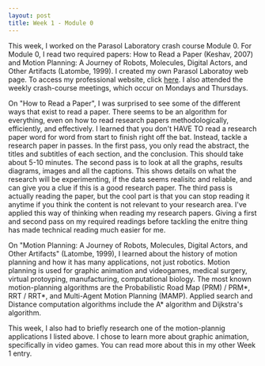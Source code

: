 ```yaml
---
layout: post
title: Week 1 - Module 0
---
```


This week, I worked on the Parasol Laboratory crash course Module 0. For Module 0, I read two required papers:
How to Read a Paper (Keshav, 2007) and Motion Planning: A Journey of Robots, Molecules, Digital Actors, and Other Artifacts (Latombe, 1999). I 
created my own Parasol Laboratoy web page. To access my professional website, click [here](https://parasollab.web.illinois.edu/people/aec4/). I also attended the weekly crash-course meetings, which occur on Mondays and Thursdays.

On "How to Read a Paper", I was surprised to see some of the different ways that exist to read a paper. There seems to be an algorithm for everything,
even on how to read research papers methodologically, efficiently, and effectively. I learned that you don't HAVE TO read a research paper word for word from start to finish right off the bat. Instead, tackle a research paper in passes. In the first pass, you only read the abstract, the titles and subtitles of each section, and the conclusion. This should take about 5-10 minutes. The second pass is to look at all the graphs, results diagrams, images and all the captions. This shows details on what the research will be experimenting, if the data seems realisitc and reliable, and can give you a clue if this is a good research paper. The third pass is actually reading the paper, but the cool part is that you can stop reading it anytime if you think the content is not relevant to your research area. I've applied this way of thinking when reading my research papers. Giving a first and second pass on my required readings before tackling the enitre thing has made technical reading much easier for me.

On "Motion Planning: A Journey of Robots, Molecules, Digital Actors, and Other Artifacts" (Latombe, 1999), I learned about the history of motion planning and how it has many applications, not just robotics. Motion planning is used for graphic animation and videogames, medical surgery, virtual protoyping, manufacturing, computational biology. The most known motion-planning algorithms are the Probabilistic Road Map (PRM) / PRM*, RRT /  RRT*, and Multi-Agent Motion Planning (MAMP). Applied search and Distance computation algorithms include the A* algorithm and Dijkstra's algorithm.

This week, I also had to briefly research one of the motion-plannig applications I listed above. I chose to learn more about
graphic animation, specifically in video games. You can read more about this in my other Week 1 entry. 
